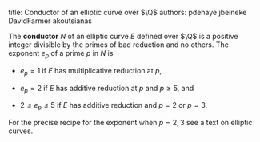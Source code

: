 title: Conductor of an elliptic curve over $\Q$
authors:
    pdehaye
    jbeineke
    DavidFarmer
    akoutsianas

The **conductor** $N$ of an <a knowl="lmfdb/ec">elliptic curve</a> $E$ defined over $\Q$ is a positive integer divisible by the primes of bad reduction and no others.  The exponent $e_p$ of a prime $p$ in $N$ is 

- $e_p=1$ if $E$ has multiplicative reduction at $p$, 

- $e_p=2$ if $E$ has additive reduction at $p$ and $p\ge5$, and 

- $2\leq e_p\leq 5$ if $E$ has additive reduction and $p=2$ or $p=3$. 

For the precise recipe for the exponent when $p=2,3$ see a text on elliptic curves.

